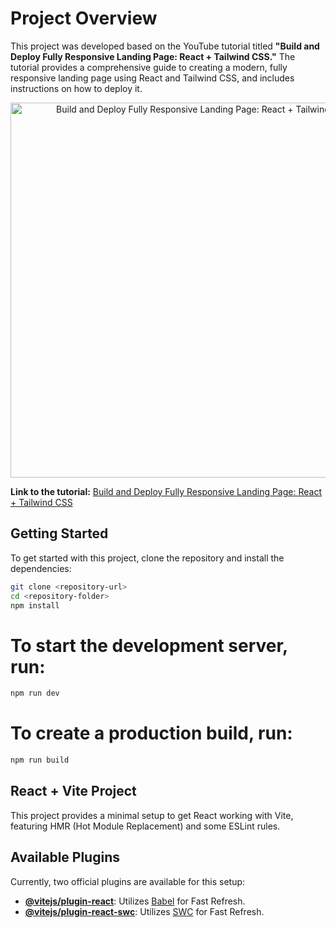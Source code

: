 # Project Overview

This project was developed based on the YouTube tutorial titled **"Build and Deploy Fully Responsive Landing Page: React + Tailwind CSS."** The tutorial provides a comprehensive guide to creating a modern, fully responsive landing page using React and Tailwind CSS, and includes instructions on how to deploy it.

<p align="center">
  <a href="https://www.youtube.com/watch?v=EwzWg-Joxq0" target="_blank">
    <img src="https://img.youtube.com/vi/EwzWg-Joxq0/maxresdefault.jpg" alt="Build and Deploy Fully Responsive Landing Page: React + Tailwind CSS" width="600" />
  </a>
</p>

**Link to the tutorial:** [Build and Deploy Fully Responsive Landing Page: React + Tailwind CSS](https://www.youtube.com/watch?v=EwzWg-Joxq0)

## Getting Started

To get started with this project, clone the repository and install the dependencies:

```bash
git clone <repository-url>
cd <repository-folder>
npm install

```
# To start the development server, run:
```bash
npm run dev
```
# To create a production build, run:
```bash
npm run build
```


## React + Vite Project

This project provides a minimal setup to get React working with Vite, featuring HMR (Hot Module Replacement) and some ESLint rules.

## Available Plugins

Currently, two official plugins are available for this setup:

- **[@vitejs/plugin-react](https://github.com/vitejs/vite-plugin-react/blob/main/packages/plugin-react/README.md)**: Utilizes [Babel](https://babeljs.io/) for Fast Refresh.
- **[@vitejs/plugin-react-swc](https://github.com/vitejs/vite-plugin-react-swc)**: Utilizes [SWC](https://swc.rs/) for Fast Refresh.
